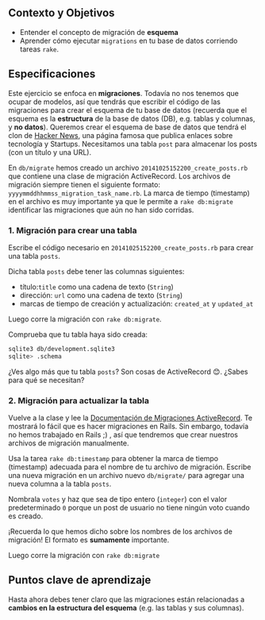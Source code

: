 ## Contexto y Objetivos

- Entender el concepto de migración de **esquema**
- Aprender cómo ejecutar `migrations` en tu base de datos corriendo tareas `rake`.

## Especificaciones

Este ejercicio se enfoca en **migraciones**. Todavía no nos tenemos que ocupar de modelos, así que tendrás que escribir el código de las migraciones para crear el esquema de tu base de datos (recuerda que el esquema es la **estructura** de la base de datos  (DB), e.g. tablas y columnas, y **no datos**). Queremos crear el esquema de base de datos que tendrá el clon de [Hacker News](https://news.ycombinator.com), una página famosa que publica enlaces sobre tecnología y Startups.
Necesitamos una tabla `post` para almacenar los posts (con un título y una URL).

En `db/migrate` hemos creado un archivo `20141025152200_create_posts.rb` que contiene una clase de migración ActiveRecord. Los archivos de migración siempre tienen el siguiente formato: `yyyymmddhhmmss_migration_task_name.rb`. La marca de tiempo (timestamp) en el archivo es muy importante ya que le permite a `rake db:migrate` identificar las migraciones que aún no han sido corridas.

### 1. Migración para crear una tabla

Escribe el código necesario en `20141025152200_create_posts.rb` para crear una tabla `posts`.

Dicha tabla `posts` debe tener las columnas siguientes:

- título:`title` como una cadena de texto (`String`)
- dirección: `url` como una cadena de texto (`String`)
- marcas de tiempo de creación y actualización: `created_at` y `updated_at`

Luego corre la migración con `rake db:migrate`.

Comprueba que tu tabla haya sido creada:

```bash
sqlite3 db/development.sqlite3
sqlite> .schema
```

¿Ves algo más que tu tabla `posts`? Son cosas de ActiveRecord 😊. ¿Sabes para qué se necesitan?

### 2. Migración para actualizar la tabla

Vuelve a la clase y lee la [Documentación de Migraciones ActiveRecord](http://api.rubyonrails.org/classes/ActiveRecord/Migration.html). Te mostrará lo fácil que es hacer migraciones en Rails. Sin embargo, todavía no hemos trabajado en Rails ;) , así que tendremos que crear nuestros archivos de migración manualmente.

Usa la tarea `rake db:timestamp` para obtener la marca de tiempo (timestamp) adecuada para el nombre de tu archivo de migración. Escribe una nueva migración en un archivo nuevo `db/migrate/`  para agregar una nueva columna a la tabla `posts`.

Nombrala `votes` y haz que sea de tipo entero (`integer`) con el valor predeterminado `0` porque un post de usuario no tiene ningún voto cuando es creado.

¡Recuerda lo que hemos dicho sobre los nombres de los archivos de migración! El formato es **sumamente** importante.

Luego corre la migración con `rake db:migrate`

## Puntos clave de aprendizaje

Hasta ahora debes tener claro que las migraciones están relacionadas a **cambios en la estructura del esquema** (e.g. las tablas y sus columnas).
